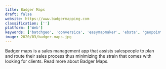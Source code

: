 ```yaml
---
title: Badger Maps
draft: false 
website: https://www.badgermapping.com
classification: ['']
platform: ['Web']
keywords: ['batchgeo', 'conversica', 'easymapmaker', 'ebsta', 'geopointe', 'govwin_iq', 'handshake', 'kickserv', 'map_my_customers', 'mapanything', 'mapline', 'pipedrive', 'post_affiliate_pro', 'qgis', 'repsly', 'sales_rabbit', 'salesflare', 'spotio', 'zeemaps', 'espatial']
image: 2020/03/badger-maps.jpg
---
```

Badger maps is a sales management app that assists salespeople to plan and route their sales process thus minimizing the strain that comes with looking for clients. Read more about Badger Maps.